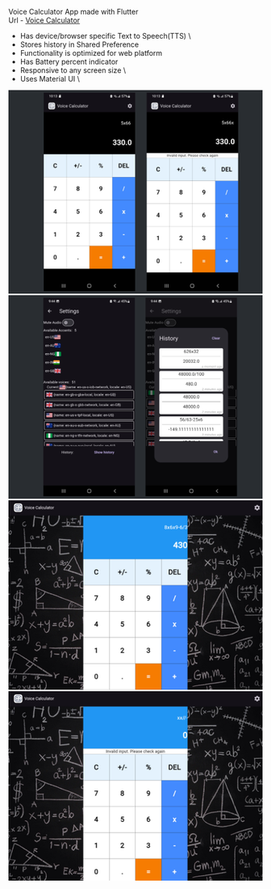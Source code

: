 Voice Calculator App made with Flutter \
Url - [Voice Calculator](https://sanjayadhikari-007.github.io/voice_calculator/)
- Has device/browser specific Text to Speech(TTS) \
- Stores history in Shared Preference
- Functionality is optimized for web platform
- Has Battery percent indicator
- Responsive to any screen size \
- Uses Material UI \

![bandicam 2025-02-11 09-53-55-362](https://raw.githubusercontent.com/SanjayAdhikari-007/voice_calculator/refs/heads/main/cover/imgs/cover1.png)
![bandicam 2025-02-11 09-54-08-055](https://raw.githubusercontent.com/SanjayAdhikari-007/voice_calculator/refs/heads/main/cover/imgs/cover2.png)
![WhatsApp Image 2025-02-11 at 09 55 35_55d6d3b4](https://raw.githubusercontent.com/SanjayAdhikari-007/voice_calculator/refs/heads/main/cover/imgs/1.jpg)
![WhatsApp Image 2025-02-11 at 09 55 35_83ff49a0](https://raw.githubusercontent.com/SanjayAdhikari-007/voice_calculator/refs/heads/main/cover/imgs/2.jpg)
